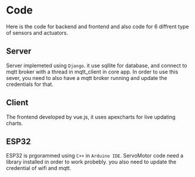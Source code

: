 
# Code
Here is the code for backend and frontend and also code for 6 diffrent type of sensors and actuators. 

## Server
Server implemeted using `Django`. it use sqllite for database, and connect to mqtt broker with a thread in mqtt_client in core app. In order to use this sever, you need to also have a mqtt broker running and update the credentials for that.

## Client
The frontend developed by vue.js, it uses apexcharts for live updating charts.

## ESP32
ESP32 is prgorammed using `C++` in `Arduino IDE`. ServoMotor code need a library installed in order to work probebly. you also need to update the credential of wifi and mqtt.
